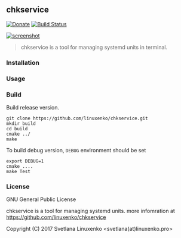 ## chkservice

[![Donate](https://img.shields.io/badge/donate-3$-green.svg?style=flat-square)](https://www.linuxenko.pro/donate.html#?amount=3)
[![Build Status](https://img.shields.io/travis/linuxenko/chkservice.svg?style=flat-square)](https://travis-ci.org/linuxenko/chkservice)

[![screenshot](https://raw.githubusercontent.com/linuxenko/linuxenko.github.io/master/media/chkservice/chkservice.png)](https://raw.githubusercontent.com/linuxenko/linuxenko.github.io/master/media/chkservice/chkservice.png)

> chkservice is a tool for managing systemd units in terminal.

### Installation


### Usage


### Build

Build release version.

```
git clone https://github.com/linuxenko/chkservice.git
mkdir build
cd build
cmake ../
make
```

To build debug version, `DEBUG` environment should be set

```
export DEBUG=1
cmake ....
make Test
```

### License
GNU General Public License

chkservice is a tool for managing systemd units.
more infomration at https://github.com/linuxenko/chkservice

Copyright (C) 2017 Svetlana Linuxenko <svetlana(at)linuxenko.pro>
